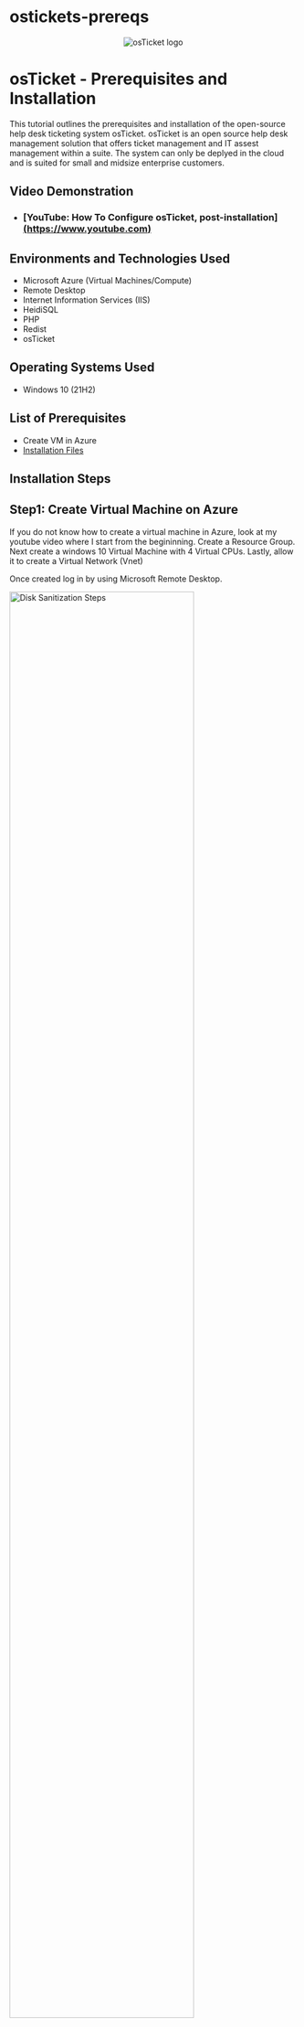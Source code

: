 # ostickets-prereqs
<p align="center">
<img src="https://i.imgur.com/Clzj7Xs.png" alt="osTicket logo"/>
</p>

<h1>osTicket - Prerequisites and Installation</h1>
This tutorial outlines the prerequisites and installation of the open-source help desk ticketing system osTicket. osTicket is an open source help desk management solution that offers ticket management and IT assest management within a suite. The  system can only be deplyed in the cloud and is suited for small and midsize enterprise customers. <br />

<h2>Video Demonstration</h2>

- ### [YouTube: How To Configure osTicket, post-installation][(https://www.youtube.com)](https://youtu.be/6CZCoBui-js)


<h2>Environments and Technologies Used</h2>

- Microsoft Azure (Virtual Machines/Compute)
- Remote Desktop
- Internet Information Services (IIS)
- HeidiSQL
- PHP
- Redist
- osTicket

<h2>Operating Systems Used </h2>

- Windows 10</b> (21H2)

<h2>List of Prerequisites</h2>

- Create VM in Azure
- <a href="https://drive.google.com/drive/u/2/folders/1APMfNyfNzcxZC6EzdaNfdZsUwxWYChf6">Installation Files</a> 
<h2>Installation Steps</h2>
<h2> Step1: Create Virtual Machine on Azure</h2>

If you  do not know how to create a virtual machine in Azure, look at my youtube video where I start from the begininning.
Create a Resource Group. Next create a windows 10 Virtual Machine with 4 Virtual CPUs. Lastly, allow it to create a Virtual Network (Vnet)

Once created log in by using Microsoft Remote Desktop. 

<img src="https://i.imgur.com/DJmEXEB.png" height="80%" width="80%" alt="Disk Sanitization Steps"/>



<p>
  <h2>Step2: Installation</h2>

 We must first install IIS in Windows. We can do this by opening "Control Panel" and clicking Uninstall a program. Then "Turn Window Features on or off" and check the IIS box. Proceed by clicking on Web Management tools and World Wide Web Services. Proceed by extending  "Application Development Features" and finally click on [x]CGI to enable services

<img src="https://i.imgur.com/DJmEXEB.png" height="80%" width="80%" alt="Disk Sanitization Steps"/>

 
Test your web servers by opening up a new browser and typing 127.0.0.1 (loopback/local host). You should see IIS page popup, if not double check and restart procedure.
  
  
<img src="https://i.imgur.com/DJmEXEB.png" height="80%" width="80%" alt="Disk Sanitization Steps"/>

</p>

<p>
 From the installation files above download and install the following 
  
  - PHP Manager for IIS (PHPManagerForIIS_V1.5.0.msi)
  - Rewrite Module (rewrite_amd64_en-US.msi) 
- Create the directory C:\PHP
 - PHP 7.3.8 (php-7.3.8-nts-Win32-VC15-x86.zip)  and unzip contents into C:\PHP
 - VC_redist.x86.exe
 - MySQL 5.5.62 (mysql-5.5.62-win32.msi) 
  - Typical Setup
  - Launch Configuration Wizard (after installing) 
  - Standard Configuration 
  - Use Password1
  
  <img src="https://i.imgur.com/DJmEXEB.png" height="80%" width="80%" alt="Disk Sanitization Steps"/>
 
</p>

<br />
<p>
  Open IIS as an Administrator and Register PHP from within IIS
  Install osTicket v.1.15.8
  - Download osTicket from the Installation Files Folder 
  - Extract and copy the "upload" folder to c:\inetpub\wwwrooot
  - Within c:\inetpub\wwwroot, Rename "upload" to "osTicket"
   
  
<img src="https://i.imgur.com/DJmEXEB.png" height="80%" width="80%" alt="Disk Sanitization Steps"/>

  
 </p>
 
 
 <p>
  Next you can reload IIS (restart) 
  Go to sites-> Default-> osTicket 
  - On the right hand side, click "Browse *:80"
  
<img src="https://i.imgur.com/DJmEXEB.png" height="80%" width="80%" alt="Disk Sanitization Steps"/>

  </p>


<p>
Note that some extensions are not enabled
Go back to IIS, sites -> Default -> osTicket
Double-click PHP Manager
Click “Enable or disable an extension”
Enable: php_imap.dll
Enable: php_intl.dll
Enable: php_opcache.dll
Refresh the osTicket site in your browse, observe the changes

  
<img src="https://i.imgur.com/DJmEXEB.png" height="80%" width="80%" alt="Disk Sanitization Steps"/>
  
  </p>


<p>
Rename: ost-config.php
From: C:\inetpub\wwwroot\osTicket\include\ost-sampleconfig.php
To: C:\inetpub\wwwroot\osTicket\include\ost-config.php
  
<img src="https://i.imgur.com/DJmEXEB.png" height="80%" width="80%" alt="Disk Sanitization Steps"/>

  
  </p>
  
  <p>
Assign Permissions: ost-config.php
Disable inheritance -> Remove All
New Permissions -> Everyone -> All
 
 <img src="https://i.imgur.com/DJmEXEB.png" height="80%" width="80%" alt="Disk Sanitization Steps"/>

  
  </p>
  
  <p>
Continue Setting up osTicket in the browser (click Continue)
Name Helpdesk
Default email (receives email from customers)

<img src="https://i.imgur.com/DJmEXEB.png" height="80%" width="80%" alt="Disk Sanitization Steps"/>

  
  </p>
  From the Installation Files, download and install Heidi SQL
  
  - Open HeidiSQL
  -Create a new session 
  -Create database called "osTicket"


<img src="https://i.imgur.com/DJmEXEB.png" height="80%" width="80%" alt="Disk Sanitization Steps"/>

<p>   
  Congratulations, hopefully it is installed with no errors!
Browse to your help desk login page: http://localhost/osTicket/scp/login.php

End Users osTicket URL:
http://localhost/osTicket/ 

Clean up
Delete: C:\inetpub\wwwroot\osTicket\setup
Set Permissions to “Read” only: C:\inetpub\wwwroot\osTicket\include\ost-config.php

</p>  

<p>
Notes:
Browse to your help desk login page:
  
  http://localhost/osTicket/scp/login.php  
  
End Users osTicket URL:
  
  http://localhost/osTicket/ 

  
<img src="https://i.imgur.com/DJmEXEB.png" height="80%" width="80%" alt="Disk Sanitization Steps"/>

  
</p>

 
  
  <br />

